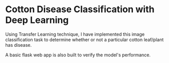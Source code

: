 # Cotton Disease Classification with Deep Learning

Using Transfer Learning technique, I have implemented this image classification task to determine whether or not a particular cotton leaf/plant has disease. 

A basic flask web app is also built to verify the model's performance. 
